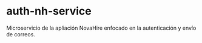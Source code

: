 # auth-nh-service
Microservicio de la apliación NovaHire enfocado en la autenticación y envío de correos.

